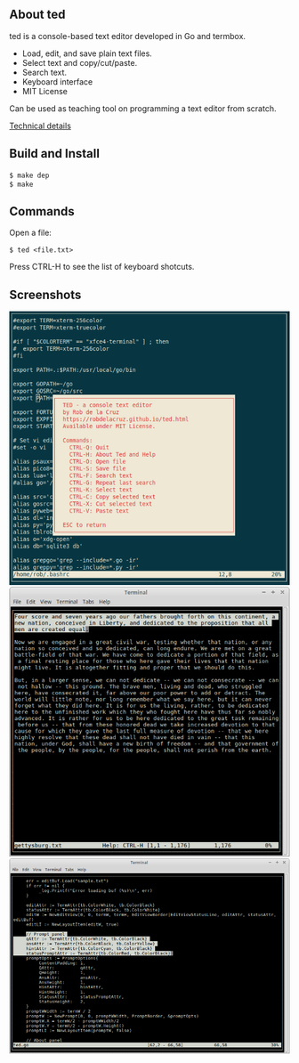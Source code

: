 ## About ted

ted is a console-based text editor developed in Go and termbox.

- Load, edit, and save plain text files. 
- Select text and copy/cut/paste.
- Search text.
- Keyboard interface
- MIT License

Can be used as teaching tool on programming a text editor from scratch.

[Technical details](https://robdelacruz.github.io/ted.html)

## Build and Install

    $ make dep
    $ make

## Commands

Open a file:

    $ ted <file.txt>

Press CTRL-H to see the list of keyboard shotcuts.

## Screenshots

![ted screen 3](screenshots/ted_screenshot3.png)
![ted screen 1](screenshots/ted_screenshot1.png)
![ted screen 2](screenshots/ted_screenshot2.png)

